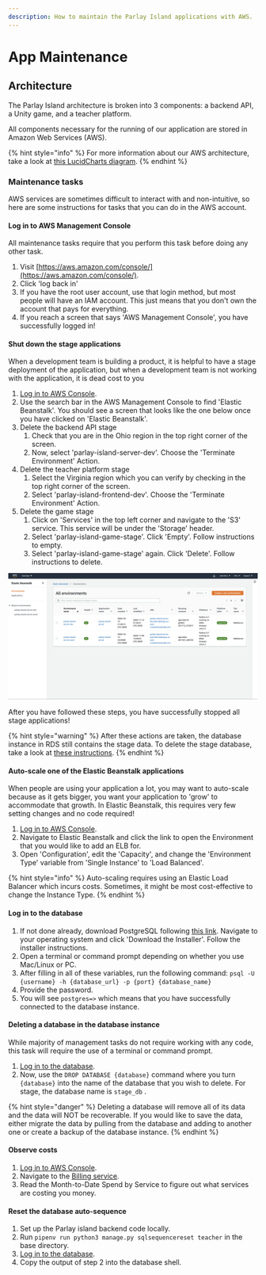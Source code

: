 ```yaml
---
description: How to maintain the Parlay Island applications with AWS.
---
```


# App Maintenance

## Architecture

The Parlay Island architecture is broken into 3 components: a backend API, a Unity game, and a teacher platform. 

All components necessary for the running of our application are stored in Amazon Web Services \(AWS\).

{% hint style="info" %}
For more information about our AWS architecture, take a look at [this LucidCharts diagram](https://lucid.app/invitations/accept/60538ef2-a428-482d-bd7d-53875b9f9c87).
{% endhint %}

### Maintenance tasks

AWS services are sometimes difficult to interact with and non-intuitive, so here are some instructions for tasks that you can do in the AWS account.

#### Log in to AWS Management Console <a id="log-in"></a>

All maintenance tasks require that you perform this task before doing any other task.

1. Visit [https://aws.amazon.com/console/](https://aws.amazon.com/console/).
2. Click 'log back in'
3. If you have the root user account, use that login method, but most people will have an IAM account. This just means that you don't own the account that pays for everything. 
4. If you reach a screen that says 'AWS Management Console', you have successfully logged in!

#### Shut down the stage applications

When a development team is building a product, it is helpful to have a stage deployment of the application, but when a development team is not working with the application, it is dead cost to you

1. [Log in to AWS Console](./#log-in).
2. Use the search bar in the AWS Management Console to find 'Elastic Beanstalk'. You should see a screen that looks like the one below once you have clicked on 'Elastic Beanstalk'.
3. Delete the backend API stage
   1. Check that you are in the Ohio region in the top right corner of the screen.
   2. Now, select 'parlay-island-server-dev'. Choose the 'Terminate Environment' Action.
4. Delete the teacher platform stage 
   1. Select the Virginia region which you can verify by checking in the top right corner of the screen.
   2. Select 'parlay-island-frontend-dev'. Choose the 'Terminate Environment' Action.
5. Delete the game stage
   1. Click on 'Services' in the top left corner and navigate to the 'S3' service. This service will be under the 'Storage' header.
   2. Select 'parlay-island-game-stage'. Click 'Empty'. Follow instructions to empty.
   3. Select 'parlay-island-game-stage' again. Click 'Delete'. Follow instructions to delete. 

![The elastic beanstalk environments page](.gitbook/assets/screen-shot-2020-11-12-at-5.32.56-pm.png)

After you have followed these steps, you have successfully stopped all stage applications!

{% hint style="warning" %}
After these actions are taken, the database instance in RDS still contains the stage data. To delete the stage database, take a look at [these instructions](./#deleting-a-database-in-the-database-instance).
{% endhint %}

####  Auto-scale one of the Elastic Beanstalk applications

When people are using your application a lot, you may want to auto-scale because as it gets bigger, you want your application to 'grow' to accommodate that growth. In Elastic Beanstalk, this requires very few setting changes and no code required!

1. [Log in to AWS Console](./#log-in).
2. Navigate to Elastic Beanstalk and click the link to open the Environment that you would like to add an ELB for.
3. Open 'Configuration', edit the 'Capacity', and change the 'Environment Type' variable from 'Single Instance' to 'Load Balanced'.

{% hint style="info" %}
Auto-scaling requires using an Elastic Load Balancer which incurs costs. Sometimes, it might be most cost-effective to change the Instance Type.
{% endhint %}

#### Log in to the database

1. If not done already, download PostgreSQL following [this link](https://www.postgresql.org/download/). Navigate to your operating system and click 'Download the Installer'. Follow the installer instructions.
2. Open a terminal or command prompt depending on whether you use Mac/Linux or PC.
3. After filling in all of these variables, run the following command: `psql -U {username} -h {database_url} -p {port} {database_name}`
4. Provide the password.
5. You will see `postgres=>` which means that you have successfully connected to the database instance.

#### Deleting a database in the database instance

While majority of management tasks do not require working with any code, this task will require the use of a terminal or command prompt.

1. [Log in to the database](./#log-in-to-the-database).
2. Now, use the `DROP DATABASE {database}` command where you turn `{database}` into the name of the database that you wish to delete. For stage, the database name is `stage_db` . 

{% hint style="danger" %}
Deleting a database will remove all of its data and the data will NOT be recoverable. If you would like to save the data, either migrate the data by pulling from the database and adding to another one or create a backup of the database instance.
{% endhint %}

#### Observe costs

1. [Log in to AWS Console](./#log-in).
2. Navigate to the [Billing service](https://console.aws.amazon.com/billing/home?region=us-east-2#/).
3. Read the Month-to-Date Spend by Service to figure out what services are costing you money.

#### Reset the database auto-sequence

1. Set up the Parlay island backend code locally.
2. Run `pipenv run python3 manage.py sqlsequencereset teacher` in the base directory.
3. [Log in to the database](./#log-in-to-the-database).
4. Copy the output of step 2 into the database shell.

